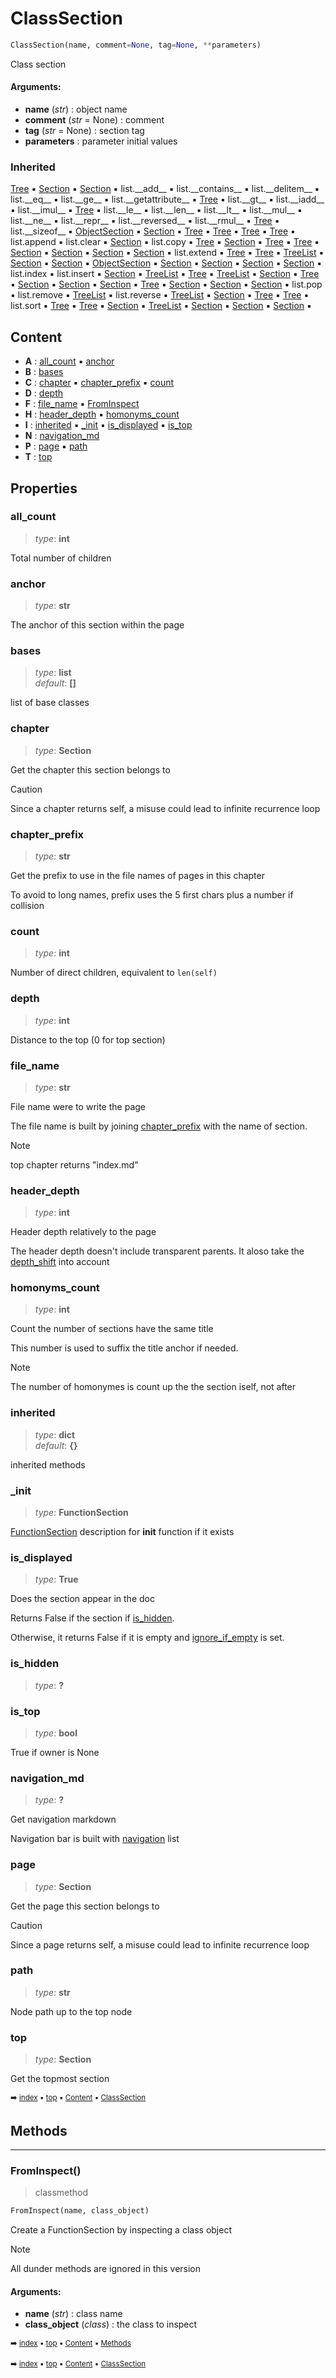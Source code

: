 # ClassSection

``` python
ClassSection(name, comment=None, tag=None, **parameters)
```

Class section

#### Arguments:
- **name** (_str_) : object name
- **comment** (_str_ = None) : comment
- **tag** (_str_ = None) : section tag
- **parameters** : parameter initial values

### Inherited

[Tree](tree-tree.md) :black_small_square: [Section](docum-section.md) :black_small_square: [Section](docum-section.md) :black_small_square: list.\_\_add__ :black_small_square: list.\_\_contains__ :black_small_square: list.\_\_delitem__ :black_small_square: list.\_\_eq__ :black_small_square: list.\_\_ge__ :black_small_square: list.\_\_getattribute__ :black_small_square: [Tree](tree-tree.md) :black_small_square: list.\_\_gt__ :black_small_square: list.\_\_iadd__ :black_small_square: list.\_\_imul__ :black_small_square: [Tree](tree-tree.md) :black_small_square: list.\_\_le__ :black_small_square: list.\_\_len__ :black_small_square: list.\_\_lt__ :black_small_square: list.\_\_mul__ :black_small_square: list.\_\_ne__ :black_small_square: list.\_\_repr__ :black_small_square: list.\_\_reversed__ :black_small_square: list.\_\_rmul__ :black_small_square: [Tree](tree-tree.md) :black_small_square: list.\_\_sizeof__ :black_small_square: [ObjectSection](pydoc-objectsection.md) :black_small_square: [Section](docum-section.md) :black_small_square: [Tree](tree-tree.md) :black_small_square: [Tree](tree-tree.md) :black_small_square: [Tree](tree-tree.md) :black_small_square: [Tree](tree-tree.md) :black_small_square: list.append :black_small_square: list.clear :black_small_square: [Section](docum-section.md) :black_small_square: list.copy :black_small_square: [Tree](tree-tree.md) :black_small_square: [Section](docum-section.md) :black_small_square: [Tree](tree-tree.md) :black_small_square: [Tree](tree-tree.md) :black_small_square: [Section](docum-section.md) :black_small_square: [Section](docum-section.md) :black_small_square: [Section](docum-section.md) :black_small_square: [Section](docum-section.md) :black_small_square: list.extend :black_small_square: [Tree](tree-tree.md) :black_small_square: [Tree](tree-tree.md) :black_small_square: [TreeList](tree-treelist.md) :black_small_square: [Section](docum-section.md) :black_small_square: [Section](docum-section.md) :black_small_square: [ObjectSection](pydoc-objectsection.md) :black_small_square: [Section](docum-section.md) :black_small_square: [Section](docum-section.md) :black_small_square: [Section](docum-section.md) :black_small_square: [Section](docum-section.md) :black_small_square: list.index :black_small_square: list.insert :black_small_square: [Section](docum-section.md) :black_small_square: [TreeList](tree-treelist.md) :black_small_square: [Tree](tree-tree.md) :black_small_square: [TreeList](tree-treelist.md) :black_small_square: [Section](docum-section.md) :black_small_square: [Tree](tree-tree.md) :black_small_square: [Section](docum-section.md) :black_small_square: [Section](docum-section.md) :black_small_square: [Section](docum-section.md) :black_small_square: [Tree](tree-tree.md) :black_small_square: [Section](docum-section.md) :black_small_square: [Section](docum-section.md) :black_small_square: [Section](docum-section.md) :black_small_square: list.pop :black_small_square: list.remove :black_small_square: [TreeList](tree-treelist.md) :black_small_square: list.reverse :black_small_square: [TreeList](tree-treelist.md) :black_small_square: [Section](docum-section.md) :black_small_square: [Tree](tree-tree.md) :black_small_square: [Tree](tree-tree.md) :black_small_square: list.sort :black_small_square: [Tree](tree-tree.md) :black_small_square: [Tree](tree-tree.md) :black_small_square: [Section](docum-section.md) :black_small_square: [TreeList](tree-treelist.md) :black_small_square: [Section](docum-section.md) :black_small_square: [Section](docum-section.md) :black_small_square: [Section](docum-section.md) :black_small_square:

## Content

- **A** : [all_count](pydoc-classsection.md#all_count) :black_small_square: [anchor](pydoc-classsection.md#anchor)
- **B** : [bases](pydoc-classsection.md#bases)
- **C** : [chapter](pydoc-classsection.md#chapter) :black_small_square: [chapter_prefix](pydoc-classsection.md#chapter_prefix) :black_small_square: [count](pydoc-classsection.md#count)
- **D** : [depth](pydoc-classsection.md#depth)
- **F** : [file_name](pydoc-classsection.md#file_name) :black_small_square: [FromInspect](pydoc-classsection.md#frominspect)
- **H** : [header_depth](pydoc-classsection.md#header_depth) :black_small_square: [homonyms_count](pydoc-classsection.md#homonyms_count)
- **I** : [inherited](pydoc-classsection.md#inherited) :black_small_square: [_init](pydoc-classsection.md#_init) :black_small_square: [is_displayed](pydoc-classsection.md#is_displayed) :black_small_square: [is_top](pydoc-classsection.md#is_top)
- **N** : [navigation_md](pydoc-classsection.md#navigation_md)
- **P** : [page](pydoc-classsection.md#page) :black_small_square: [path](pydoc-classsection.md#path)
- **T** : [top](pydoc-classsection.md#top)

## Properties



### all_count

> _type_: **int**
>

Total number of children

### anchor

> _type_: **str**
>

The anchor of this section within the page

### bases

> _type_: **list**<br> _default_: **[]**
>

list of base classes

### chapter

> _type_: **Section**
>

Get the chapter this section belongs to

> [!CAUTION]
> Since a chapter returns self, a misuse could lead to infinite recurrence loop

### chapter_prefix

> _type_: **str**
>

Get the prefix to use in the file names of pages in this chapter

To avoid to long names, prefix uses the 5 first chars plus a number
if collision

### count

> _type_: **int**
>

Number of direct children, equivalent to `len(self)`

### depth

> _type_: **int**
>

Distance to the top (0 for top section)

### file_name

> _type_: **str**
>

File name were to write the page

The file name is built by joining [chapter_prefix](pydoc-classsection.md#chapter_prefix) with the name of section.

> [!NOTE]
> top chapter returns "index.md"

### header_depth

> _type_: **int**
>

Header depth relatively to the page

The header depth doesn't include transparent parents. It aloso take
the [depth_shift](docum-section.md#depth_shift) into account

### homonyms_count

> _type_: **int**
>

Count the number of sections have the same title

This number is used to suffix the title anchor if needed.

> [!NOTE]
> The number of homonymes is count up the the section iself, not after

### inherited

> _type_: **dict**<br> _default_: **{}**
>

inherited methods

### \_init

> _type_: **FunctionSection**
>

[FunctionSection](pydoc-functionsection.md) description for __init__ function if it exists

### is_displayed

> _type_: **True**
>

Does the section appear in the doc

Returns False if the section if [is_hidden](pydoc-classsection.md#is_hidden).

Otherwise, it returns False if it is empty and [ignore_if_empty](docum-section.md#ignore_if_empty) is set.

### is_hidden

> _type_: **?**
>

### is_top

> _type_: **bool**
>

True if owner is None

### navigation_md

> _type_: **?**
>

Get navigation markdown

Navigation bar is built with [navigation](docum-section.md#navigation) list

### page

> _type_: **Section**
>

Get the page this section belongs to

> [!CAUTION]
> Since a page returns self, a misuse could lead to infinite recurrence loop

### path

> _type_: **str**
>

Node path up to the top node

### top

> _type_: **Section**
>

Get the topmost section

<sub>:arrow_right: [index](index.md) :black_small_square: [top](#classsection) :black_small_square: [Content](#content) :black_small_square: [ClassSection](pydoc-classsection.md)</sub>

## Methods



----------
### FromInspect()

> classmethod

``` python
FromInspect(name, class_object)
```

Create a FunctionSection by inspecting a class object

> [!NOTE]
> All dunder methods are ignored in this version

#### Arguments:
- **name** (_str_) : class name
- **class_object** (_class_) : the class to inspect

<sub>:arrow_right: [index](index.md) :black_small_square: [top](#classsection) :black_small_square: [Content](#content) :black_small_square: [Methods](pydoc-classsection.md#methods)</sub>

<sub>:arrow_right: [index](index.md) :black_small_square: [top](#classsection) :black_small_square: [Content](#content) :black_small_square: [ClassSection](pydoc-classsection.md)</sub>
